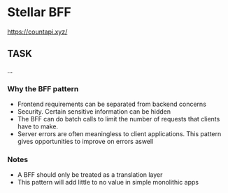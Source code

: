 # Stellar BFF

https://countapi.xyz/

## TASK

...


### Why the BFF pattern

 - Frontend requirements can be separated from backend concerns
 - Security. Certain sensitive information can be hidden
 - The BFF can do batch calls to limit the number of requests that
   clients have to make.
 - Server errors are often meaningless to client applications.
   This pattern gives opportunities to improve on errors aswell

### Notes

 - A BFF should only be treated as a translation layer
 - This pattern will add little to no value in simple monolithic apps

